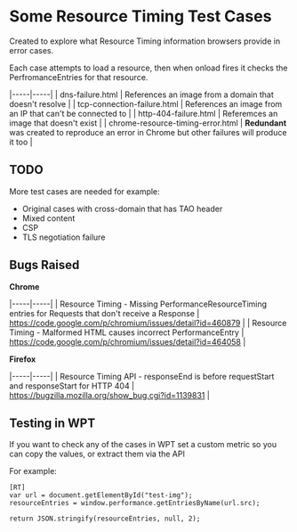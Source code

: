# Some Resource Timing Test Cases

Created to explore what Resource Timing information browsers provide in error cases. 

Each case attempts to load a resource, then when onload fires it checks the PerfromanceEntries for that resource.

|-----|-----|
| dns-failure.html | References an image from a domain that doesn't resolve |
| tcp-connection-failure.html | References an image from an IP that can't be connected to |
| http-404-failure.html | Referemces an image that doesn't exist |
| chrome-resource-timing-error.html | **Redundant** was created to reproduce an error in Chrome but other failures will produce it too |

## TODO

More test cases are needed for example:

- Original cases with cross-domain that has TAO header
- Mixed content
- CSP
- TLS negotiation failure

## Bugs Raised

**Chrome**

|-----|-----|
| Resource Timing - Missing PerformanceResourceTiming entries for Requests that don't receive a Response | https://code.google.com/p/chromium/issues/detail?id=460879 |
| Resource Timing - Malformed HTML causes incorrect PerformanceEntry | https://code.google.com/p/chromium/issues/detail?id=464058 |

**Firefox**

|-----|-----|
| Resource Timing API - responseEnd is before requestStart and responseStart for HTTP 404 | https://bugzilla.mozilla.org/show_bug.cgi?id=1139831 |

## Testing in WPT

If you want to check any of the cases in WPT set a custom metric so you can copy the values, or extract them via the API

For example:

```
[RT]
var url = document.getElementById("test-img");	
resourceEntries = window.performance.getEntriesByName(url.src);

return JSON.stringify(resourceEntries, null, 2);
```
